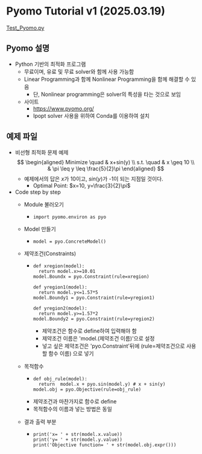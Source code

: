 # Pyomo Tutorial v1 (2025.03.19) 

[Test_Pyomo.py](./Test_Pyomo.py)

## Pyomo 설명 

- Python 기반의 최적화 프로그램
  - 무료이며, 유료 및 무료 solver와 함께 사용 가능함
  - Linear Programming과 함께 Nonlinear Programming을 함께 해결할 수 있음
    - 단, Nonlinear programming은 solver의 특성을 타는 것으로 보임
  - 사이트
    - https://www.pyomo.org/
    - Ipopt solver 사용을 위하여 Conda를 이용하여 설치

## 예제 파일
- 비선형 최적화 문제 예제
$$
  \begin{aligned}
    Minimize \quad & x+sin(y) \\
    s.t. \quad & x \geq 10 \\
    & \pi \leq y \leq \frac{5}{2}\pi
  \end{aligned}
$$
  - 예제에서의 답은 $x$가 10이고, $sin(y)$가 -1이 되는 지점일 것이다.
    - Optimal Point: $x=10, y=\frac{3}{2}\pi$
- Code step by step
  - Module 불러오기
    - ```
      import pyomo.environ as pyo 
      ```
  - Model 만들기
    - ```
      model = pyo.ConcreteModel()
      ```
  - 제약조건(Constraints)
    - ```
      def xregion(model):
        return model.x>=10.01
      model.Boundx = pyo.Constraint(rule=xregion)

      def yregion1(model):
        return model.y<=1.57*5
      model.Boundy1 = pyo.Constraint(rule=yregion1)

      def yregion2(model):
        return model.y>=1.57*2
      model.Boundy2 = pyo.Constraint(rule=yregion2)
      ```
      - 제약조건은 함수로 define하여 입력해야 함
      - 제약조건 이름은 'model.(제약조건 이름)'으로 설정
      - 넣고 싶은 제약조건은 'pyo.Constraint'뒤에 (rule=제약조건으로 사용할 함수 이름) 으로 넣기
  - 목적함수
    - ```
      def obj_rule(model):                                        
        return  model.x + pyo.sin(model.y) # x + sin(y)
      model.obj = pyo.Objective(rule=obj_rule)
      ```
    - 제약조건과 마찬가지로 함수로 define
    - 목적함수의 이름과 넣는 방법은 동일

  - 결과 출력 부분
    - ```
      print('x= ' + str(model.x.value))
      print('y= ' + str(model.y.value))
      print('Objective function= ' + str(model.obj.expr()))
      ```